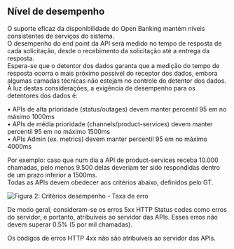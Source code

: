 ## Nível de desempenho

O suporte eficaz da disponibilidade do Open Banking mantém níveis consistentes de serviços do sistema.  
O desempenho do end point da API será medido no tempo de resposta de cada solicitação, desde o recebimento da solicitação até a entrega da resposta.  
Espera-se que o detentor dos dados garanta que a medição do tempo de resposta ocorra o mais próximo possível do receptor dos dados, embora algumas camadas técnicas não estejam no controle do detentor dos dados.  
À luz destas considerações, a exigência de desempenho para os detentores dos dados é:  

•	APIs de alta prioridade (status/outages) devem manter percentil 95 em no máximo 1000ms  
•	APIs de média prioridade (channels/product-services) devem manter percentil 95 em no máximo 1500ms  
•	APIs Admin (ex. metrics) devem manter percentil 95 em no máximo 4000ms  

Por exemplo: caso que num dia a API de product-services receba 10.000 chamadas, pelo menos 9.500 delas deveriam ter sido respondidas dentro de um prazo inferior a 1500ms.  
Todas as APIs devem obedecer aos critérios abaixo, definidos pelo GT. 

 ![Figura 2: Critérios desempenho - Taxa de erro](/images/extras/taxa_erro.png)

De modo geral, consideram-se os erros 5xx HTTP Status codes como erros do servidor, e portanto, atribuíveis ao servidor das APIs. Esses erros não devem superar 0.5% (5 por mil chamadas).

Os códigos de erros HTTP 4xx não são atribuíveis ao servidor das APIs.